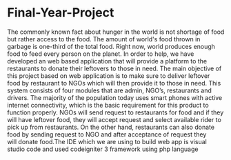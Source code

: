# Final-Year-Project
The commonly known fact about hunger in the world is not shortage of food but rather
access to the food. The amount of world's food thrown in garbage is one-third of the total
food. Right now, world produces enough food to feed every person on the planet. In order
to help, we have developed an web based application that will provide a platform to the
restaurants to donate their leftovers to those in need. The main objective of this project
based on web application is to make sure to deliver leftover food by restaurant
to NGOs which will then provide it to those in need. This system consists of four modules
that are admin, NGO’s, restaurants and drivers. The majority of the population today uses
smart phones with active internet connectivity, which is the basic requirement for this
product to function properly. NGOs will send request to restaurants for food and if they
will have leftover food, they will accept request and select available rider to pick up from
restaurants. On the other hand, restaurants can also donate food by sending request to
NGO and after acceptance of request they will donate food.The IDE which we are using to build web app is visual studio code and used codeigniter 3 framework using php language